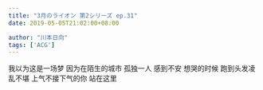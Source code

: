 ```yaml
---
title: "3月のライオン 第2シリーズ ep.31"
date: 2019-05-05T21:02:00+08:00

author: "川本日向"
tags: ['ACG']
---
```

我以为这是一场梦 因为在陌生的城市 孤独一人 感到不安 想哭的时候 跑到头发凌乱不堪 上气不接下气的你 站在这里
